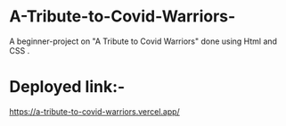 # A-Tribute-to-Covid-Warriors-

A beginner-project on "A Tribute to Covid Warriors" done using Html and CSS .

# Deployed link:-
https://a-tribute-to-covid-warriors.vercel.app/



